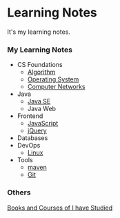 # Learning Notes
It's my learning notes.



### My Learning Notes

- CS Foundations
  - [Algorithm](cs-foundations/algorithm)
  - [Operating System](cs-foundations/operating-system)
  - [Computer Networks](cs-foundations/network)
- Java
  - [Java SE](java/java-se)
  - Java Web
- Frontend
  - [JavaScript](front-end/javascript)
  - [jQuery](front-end/jquery)
- Databases
- DevOps
  - [Linux](dev-ops/linux)
- Tools
  - [maven](tools/maven)
  - [Git](tools/git)

### Others

[Books and Courses of I have Studied](read-list.md)

